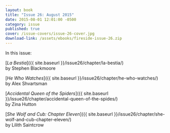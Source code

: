 ```yaml
---
layout: book
title: "Issue 26: August 2015"
date: 2015-08-01 12:01:00 -0500
category: issue
published: true
cover: /issue-covers/issue-26-cover.jpg
download-link: /assets/ebooks/fireside-issue-26.zip
---
```


In this issue:

[_La Bestia_]({{ site.baseurl }}/issue26/chapter/la-bestia/)<br/>
by Stephen Blackmoore

[_He Who Watches_]({{ site.baseurl }}/issue26/chapter/he-who-watches/)<br/>
by Alex Shvartsman

[_Accidental Queen of the Spiders_]({{ site.baseurl }}/issue26/chapter/accidental-queen-of-the-spides/)<br/>
by Zina Hutton

[_She Wolf and Cub: Chapter Eleven_]({{ site.baseurl }}/issue26/chapter/she-wolf-and-cub-chapter-eleven/)<br/>
by Lilith Saintcrow
